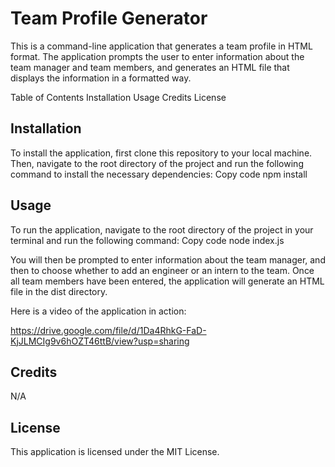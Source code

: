 # Team Profile Generator

This is a command-line application that generates a team profile in HTML format. The application prompts the user to enter information about the team manager and team members, and generates an HTML file that displays the information in a formatted way.

Table of Contents
Installation
Usage
Credits
License

## Installation

To install the application, first clone this repository to your local machine. Then, navigate to the root directory of the project and run the following command to install the necessary dependencies:
Copy code
npm install

## Usage

To run the application, navigate to the root directory of the project in your terminal and run the following command:
Copy code
node index.js

You will then be prompted to enter information about the team manager, and then to choose whether to add an engineer or an intern to the team. Once all team members have been entered, the application will generate an HTML file in the dist directory.

Here is a video of the application in action:

https://drive.google.com/file/d/1Da4RhkG-FaD-KjJLMCIg9v6hOZT46ttB/view?usp=sharing

## Credits

N/A

## License

This application is licensed under the MIT License.

